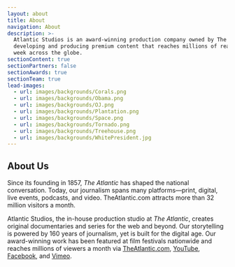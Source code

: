 ```yaml
---
layout: about
title: About
navigation: About
description: >-
  Atlantic Studios is an award-winning production company owned by The Atlantic,
  developing and producing premium content that reaches millions of readers a
  week across the globe.
sectionContent: true
sectionPartners: false
sectionAwards: true
sectionTeam: true
lead-images:
  - url: images/backgrounds/Corals.png
  - url: images/backgrounds/Obama.png
  - url: images/backgrounds/OJ.png
  - url: images/backgrounds/Plantation.png
  - url: images/backgrounds/Space.png
  - url: images/backgrounds/Tornado.png
  - url: images/backgrounds/Treehouse.png
  - url: images/backgrounds/WhitePresident.jpg
---
```

## About Us

Since its founding in 1857, _The Atlantic_ has shaped the national conversation. Today, our journalism spans many platforms—print, digital, live events, podcasts, and video. TheAtlantic.com attracts more than 32 million visitors a month.

Atlantic Studios, the in-house production studio at _The Atlantic_, creates original documentaries and series for the web and beyond. Our storytelling is powered by 160 years of journalism, yet is built for the digital age. Our award-winning work has been featured at film festivals nationwide and reaches millions of viewers a month via [TheAtlantic.com](https://www.theatlantic.com/video/), [YouTube](https://www.youtube.com/user/TheAtlantic), [Facebook](https://www.facebook.com/pg/TheAtlantic/videos/?ref=page_internal), and [Vimeo](https://vimeo.com/atlanticvideo).
